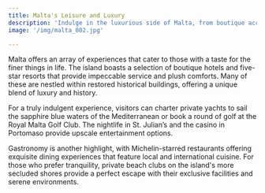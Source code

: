 ```yaml
---
title: Malta's Leisure and Luxury
description: 'Indulge in the luxurious side of Malta, from boutique accommodations to exclusive experiences.'
image: '/img/malta_002.jpg'

---
```


Malta offers an array of experiences that cater to those with a taste for the finer things in life. The island boasts a selection of boutique hotels and five-star resorts that provide impeccable service and plush comforts. Many of these are nestled within restored historical buildings, offering a unique blend of luxury and history.

For a truly indulgent experience, visitors can charter private yachts to sail the sapphire blue waters of the Mediterranean or book a round of golf at the Royal Malta Golf Club. The nightlife in St. Julian’s and the casino in Portomaso provide upscale entertainment options.

Gastronomy is another highlight, with Michelin-starred restaurants offering exquisite dining experiences that feature local and international cuisine. For those who prefer tranquility, private beach clubs on the island's more secluded shores provide a perfect escape with their exclusive facilities and serene environments.
